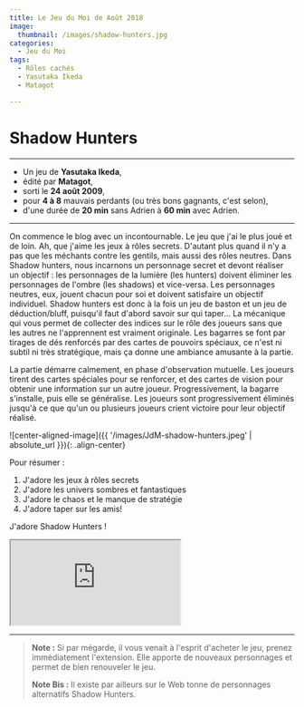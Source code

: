 ```yaml
---
title: Le Jeu du Moi de Août 2018
image: 
  thumbnail: /images/shadow-hunters.jpg
categories:
  - Jeu du Moi
tags:
  - Rôles cachés
  - Yasutaka Ikeda
  - Matagot

---
```


# Shadow Hunters

---

- Un jeu de **Yasutaka Ikeda**,
- édité par **Matagot**,
- sorti le **24 août 2009**,
- pour **4 à 8** mauvais perdants (ou très bons gagnants, c'est selon),
- d'une durée de **20 min** sans Adrien à **60 min** avec Adrien. 

---

On commence le blog avec un incontournable. Le jeu que j'ai le plus joué et de loin.
Ah, que j'aime les jeux à rôles secrets. D'autant plus quand il n'y a pas que les méchants contre les gentils, mais aussi des rôles neutres. Dans Shadow hunters, nous incarnons un personnage secret et devont réaliser un objectif : les personnages de la lumière (les hunters) doivent éliminer les personnages de l'ombre (les shadows) et vice-versa. Les personnages neutres, eux, jouent chacun pour soi et doivent satisfaire un objectif individuel. Shadow hunters est donc à la fois un jeu de baston et un jeu de déduction/bluff, puisqu'il faut d'abord savoir sur qui taper...
La mécanique qui vous permet de collecter des indices sur le rôle des joueurs sans que les autres ne l'apprennent est vraiment originale. Les bagarres se font par tirages de dés renforcés par des cartes de pouvoirs spéciaux, ce n'est ni subtil ni très stratégique, mais ça donne une ambiance amusante à la partie.

La partie démarre calmement, en phase d'observation mutuelle. Les joueurs tirent des cartes spéciales pour se renforcer, et des cartes de vision pour obtenir une information sur un autre joueur. Progressivement, la bagarre s'installe, puis elle se généralise. Les joueurs sont progressivement éliminés jusqu'à ce que qu'un ou plusieurs joueurs crient victoire pour leur objectif réalisé.

![center-aligned-image]({{ '/images/JdM-shadow-hunters.jpeg' | absolute_url }}){: .align-center}

Pour résumer :

1. J'adore les jeux à rôles secrets
2. J'adore les univers sombres et fantastiques
3. J'adore le chaos et le manque de stratégie
4. J'adore taper sur les amis!

J'adore Shadow Hunters !

<div class="responsive-embed responsive-embed-16by9">
  <iframe class="responsive-embed-item" src="https://www.youtube.com/embed/TDBay-R054w"></iframe>
</div>

---

> **Note :** Si par mégarde, il vous venait à l'esprit d'acheter le jeu, prenez immédiatement l'extension. Elle apporte de nouveaux personnages et permet de bien renouveler le jeu. 
> 
> **Note Bis :** Il existe par ailleurs sur le Web tonne de personnages alternatifs Shadow Hunters.
